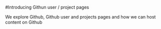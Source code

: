 #Introducing Githun user / project pages

We explore Github, Github user and projects pages and how we can host content on Github